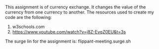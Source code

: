 This assignment is of currency exchange.
It changes the value of the currency from one currency to another.
The resources used to create my code are the following:

1. w3schools.com
2. https://www.youtube.com/watch?v=j8Z-EvqZ0EU&t=3s


The surge lin for the assignment is: flippant-meeting.surge.sh

